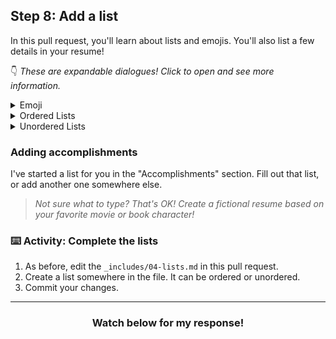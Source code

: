 ## Step 8: Add a list

In this pull request, you'll learn about lists and emojis. You'll also list a few details in your resume!

:point_down: _These are expandable dialogues! Click to open and see more information._

<details>
  <summary>Emoji</summary>
  
  ### Emoji

  Emoji are fun :sparkles:, and they can be silly :stuck_out_tongue_winking_eye:, but they can also be an important communication tool when working with remote teams ✅. Tone doesn't come across as clearly when reading text as it comes speaking face to face, and emojis can be helpful in conveying context and emotions. :heart:

  Emoji are best used as additive extras, not replacements for text. With images, descriptive text makes it clearer for screen readers, but screen readers aren't guaranteed to convey the intent of an emoji. Make sure your meaning is clear in text, so emoji will help instead of causing more confusion.

  Here are some examples of popular emojis in markdown.

  | What you see | What you type |
  | ---------- | ------------ |
  | :heart:    | `:heart:`    |
  | :+1:       | `:+1:`       |
  | :smile:    | `:smile:`    |
  | :sparkles: | `:sparkles:` |
  | :tada:     | `:tada:`     |

  For more information about available emoji, [see this handy cheat sheet](https://gist.github.com/rxaviers/7360908). In most text fields on GitHub, you can type `:` and then begin to type the name of an emoji. A fuzzy search will bring up the 5 best guesses and let you select one.

  ![image of fuzzy search emojis on GitHub](https://user-images.githubusercontent.com/9906718/34602228-47cab148-f1ff-11e7-91f1-56d0fed702f0.png)
  <hr>
</details>


<details>
  <summary>Ordered Lists</summary>
  
  ### Ordered Lists

  Ordered lists have numbers. You can nest ordered lists within a list item by indenting them. You can read more about [formatting and syntax](https://help.github.com/articles/basic-writing-and-formatting-syntax/) in the _GitHub Help_.

  ```
  1. Item 1
  2. Item 2
  3. Item 3
     1. Item 3a
     2. Item 3b
  ```

  1. Item 1
  2. Item 2
  3. Item 3
     1. Item 3a
     2. Item 3b

 <hr>
</details>

<details>
 <summary>Unordered Lists</summary>
 
  ### Unordered Lists

  To create an unordered list, use either the `-` or `*` character. As with ordered lists, you can nest a list by indenting two spaces.

  ```
  * Item 1
  * Item 2
    * Item 2a
    * Item 2b
  ```

  * Item 1
  * Item 2
    * Item 2a
    * Item 2b

  <hr>
</details>

### Adding accomplishments

I've started a list for you in the "Accomplishments" section. Fill out that list, or add another one somewhere else.
> _Not sure what to type? That's OK! Create a fictional resume based on your favorite movie or book character!_

### :keyboard: Activity: Complete the lists
1. As before, edit the `_includes/04-lists.md` in this pull request.
1. Create a list somewhere in the file. It can be ordered or unordered.
1. Commit your changes.

<hr>
<h3 align="center">Watch below for my response!</h3>
